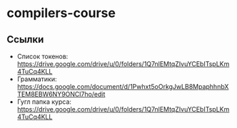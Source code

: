 # compilers-course
## Ссылки
* Список токенов: https://drive.google.com/drive/u/0/folders/1Q7nlEMtqZIvuYCEbITspLKm4TuCq4KLL
* Грамматики: https://docs.google.com/document/d/1Pwhxt5oOrkgJwLB8MpaphhnbXTEM8EBW6NY9ONCl7ho/edit
* Гугл папка курса: https://drive.google.com/drive/u/0/folders/1Q7nlEMtqZIvuYCEbITspLKm4TuCq4KLL

